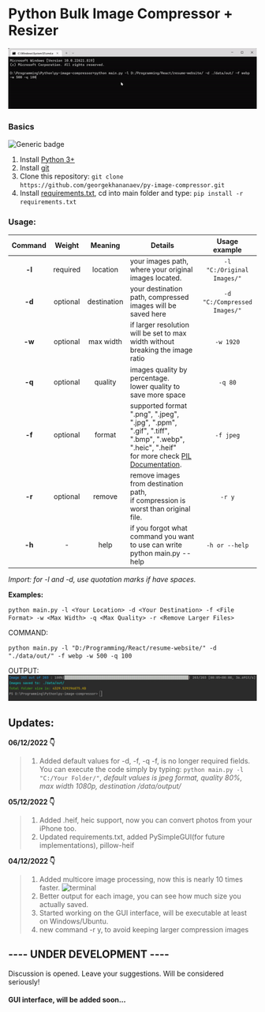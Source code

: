 # Python Bulk Image Compressor + Resizer
![animation](https://github.com/georgekhananaev/py-image-compressor/blob/main/screenshots/animation.gif?raw=true)


### Basics
![Generic badge](https://img.shields.io/badge/Python_3.11-Supported-green.svg)

1. Install [Python 3+](https://www.python.org/downloads/)
2. Install [git](https://github.com/georgekhananaev/py-image-compressor)
3. Clone this repository: ```git clone https://github.com/georgekhananaev/py-image-compressor.git```
4. Install [requirements.txt](https://note.nkmk.me/en/python-pip-install-requirements/), cd into main folder and type: ```pip install -r requirements.txt```

### Usage:


| Command |  Weight  |   Meaning   | Details                                                                                                                                                                                                                 |        Usage example         |
|:-------:|:--------:|:-----------:|-------------------------------------------------------------------------------------------------------------------------------------------------------------------------------------------------------------------------|:----------------------------:|
| **-l**  | required |  location   | your images path, where your original images located.                                                                                                                                                                   |  `-l "C:/Original Images/"`  |
| **-d**  | optional | destination | your destination path, compressed images will be saved here                                                                                                                                                             | `-d "C:/Compressed Images/"` |
| **-w**  | optional |  max width  | if larger resolution will be set to max width without breaking the image ratio                                                                                                                                          |          `-w 1920`           |
| **-q**  | optional |   quality   | images quality by percentage.<br/>lower quality to save more space                                                                                                                                                      |           `-q 80`            |
| **-f**  | optional |   format    | supported format ".png", ".jpeg", ".jpg", ".ppm", ".gif", ".tiff", ".bmp", ".webp", ".heic", ".heif" <br/>for more check [PIL Documentation](https://pillow.readthedocs.io/en/stable/handbook/image-file-formats.html). |          `-f jpeg`           |
| **-r**  | optional |   remove    | remove images from destination path, <br/>if compression is worst than original file.                                                                                                                                   |            `-r y`            |
| **-h**  |    -     |    help     | if you forgot what command you want to use can write python main.py --help                                                                                                                                              |        `-h or --help`        |


_Import: for -l and -d, use quotation marks if have spaces._

**Examples:**

```
python main.py -l <Your Location> -d <Your Destination> -f <File Format> -w <Max Width> -q <Max Quality> -r <Remove Larger Files>
```


COMMAND:

```
python main.py -l "D:/Programming/React/resume-website/" -d "./data/out/" -f webp -w 500 -q 100
```

OUTPUT:
![terminal](https://github.com/georgekhananaev/py-image-compressor/blob/main/screenshots/screenshot.jpg?raw=true)

## Updates:
**06/12/2022 👇️**
> 1. Added default values for -d, -f, -q -f, is no longer required fields. You can execute the code simply by typing: `python main.py -l "C:/Your Folder/"`, _default values is jpeg format, quality 80%, max width 1080p, destination /data/output/_

**05/12/2022 👇️**
> 1. Added .heif, heic support, now you can convert photos from your iPhone too.
> 2. Updated requirements.txt, added PySimpleGUI(for future implementations), pillow-heif

**04/12/2022 👇️**
> 1. Added multicore image processing, now this is nearly 10 times faster.
> ![terminal](https://github.com/georgekhananaev/py-image-compressor/blob/main/screenshots/multicore.gif?raw=true)
> 2. Better output for each image, you can see how much size you actually saved.
> 3. Started working on the GUI interface, will be executable at least on Windows/Ubuntu.
> 4. new command -r y, to avoid keeping larger compression images


## ---- UNDER DEVELOPMENT ----

Discussion is opened. Leave your suggestions. Will be considered seriously!
#### GUI interface, will be added soon...

